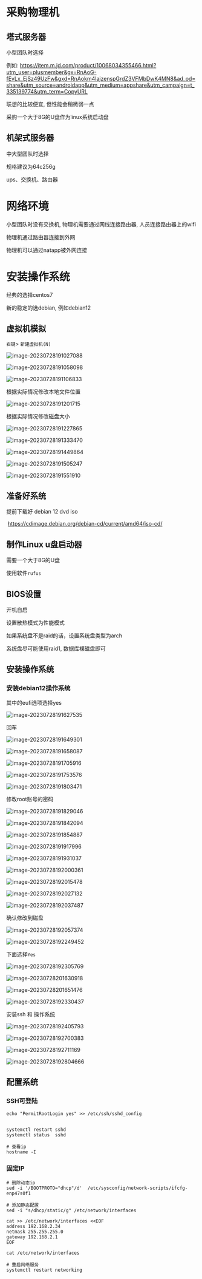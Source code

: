 # 采购物理机

## 塔式服务器

小型团队时选择

例如: https://item.m.jd.com/product/10068034355466.html?utm_user=plusmember&gx=RnAoG-fEvLx_EjSz49UzFw&gxd=RnAokm4IajzenspGrdZ3VFMbDwK4MN8&ad_od=share&utm_source=androidapp&utm_medium=appshare&utm_campaign=t_335139774&utm_term=CopyURL

联想的比较便宜, 但性能会稍微弱一点

采购一个大于8G的U盘作为linux系统启动盘



## 机架式服务器

中大型团队时选择

规格建议为64c256g



ups、交换机、路由器



# 网络环境

小型团队时没有交换机, 物理机需要通过网线连接路由器, 人员连接路由器上的wifi

物理机通过路由器连接到外网

物理机可以通过natapp被外网连接





# 安装操作系统

经典的选择centos7

新的稳定的选debian, 例如debian12

## 虚拟机模拟

`右键`> `新建虚拟机(N)`

![image-20230728191027088](./物理机.assets/image-20230728191027088.png)

![image-20230728191058098](./物理机.assets/image-20230728191058098.png)

![image-20230728191106833](./物理机.assets/image-20230728191106833.png)

根据实际情况修改本地文件位置

![image-20230728191201715](./物理机.assets/image-20230728191201715.png)



根据实际情况修改磁盘大小

![image-20230728191227865](./物理机.assets/image-20230728191227865.png)



![image-20230728191333470](./物理机.assets/image-20230728191333470.png)

![image-20230728191449864](./物理机.assets/image-20230728191449864.png)

![image-20230728191505247](./物理机.assets/image-20230728191505247.png)

![image-20230728191551910](./物理机.assets/image-20230728191551910.png)



## 准备好系统

提前下载好 debian 12 dvd iso

​	https://cdimage.debian.org/debian-cd/current/amd64/iso-cd/

## 制作Linux u盘启动器

需要一个大于8G的U盘

使用软件`rufus`

## BIOS设置

开机自启

设置散热模式为性能模式

如果系统盘不是raid的话，设置系统盘类型为arch

系统盘尽可能使用raid1, 数据库裸磁盘即可

## 安装操作系统

### 安装debian12操作系统

其中的eufi选项选择yes



![image-20230728191627535](./物理机.assets/image-20230728191627535.png)

回车

![image-20230728191649301](./物理机.assets/image-20230728191649301.png)

![image-20230728191658087](./物理机.assets/image-20230728191658087.png)

![image-20230728191705916](./物理机.assets/image-20230728191705916.png)

![image-20230728191753576](./物理机.assets/image-20230728191753576.png)

![image-20230728191803471](./物理机.assets/image-20230728191803471.png)

修改root账号的密码

![image-20230728191829046](./物理机.assets/image-20230728191829046.png)

![image-20230728191842094](./物理机.assets/image-20230728191842094.png)

![image-20230728191854887](./物理机.assets/image-20230728191854887.png)

![image-20230728191917996](./物理机.assets/image-20230728191917996.png)

![image-20230728191931037](./物理机.assets/image-20230728191931037.png)

![image-20230728192000361](./物理机.assets/image-20230728192000361.png)

![image-20230728192015478](./物理机.assets/image-20230728192015478.png)

![image-20230728192027132](./物理机.assets/image-20230728192027132.png)

![image-20230728192037487](./物理机.assets/image-20230728192037487.png)

确认修改到磁盘

![image-20230728192057374](./物理机.assets/image-20230728192057374.png)



![image-20230728192249452](./物理机.assets/image-20230728192249452.png)

下面选择`Yes`

![image-20230728192305769](./物理机.assets/image-20230728192305769.png)



![image-20230728201630918](./物理机.assets/image-20230728201630918.png)

![image-20230728201651476](./物理机.assets/image-20230728201651476.png)



![image-20230728192330437](./物理机.assets/image-20230728192330437.png)

安装ssh 和 操作系统

![image-20230728192405793](./物理机.assets/image-20230728192405793.png)

![image-20230728192700383](./物理机.assets/image-20230728192700383.png)

![image-20230728192711169](./物理机.assets/image-20230728192711169.png)

![image-20230728192804666](./物理机.assets/image-20230728192804666.png)



## 配置系统

### SSH可登陆

```
echo "PermitRootLogin yes" >> /etc/ssh/sshd_config


systemctl restart sshd
systemctl status  sshd

# 查看ip
hostname -I
```



### 固定IP

```
# 删除动态ip
sed -i '/BOOTPROTO="dhcp"/d'  /etc/sysconfig/network-scripts/ifcfg-enp47s0f1

# 添加静态配置
sed -i "s/dhcp/static/g" /etc/network/interfaces

cat >> /etc/network/interfaces <<EOF
address 192.168.2.34
netmask 255.255.255.0
gateway 192.168.2.1
EOF

cat /etc/network/interfaces

# 重启网络服务
systemctl restart networking
```

